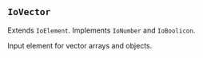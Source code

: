## `IoVector`

Extends `IoElement`. Implements `IoNumber` and `IoBoolicon`.

Input element for vector arrays and objects.

<io-element-demo element="io-vector" properties='{"value": {"x": 1, "y": 0.5}, "linkable": false}'></io-element-demo>

<io-element-demo element="io-vector" properties='{"value": [0, 0.5, 1], "linkable": true}'></io-element-demo>